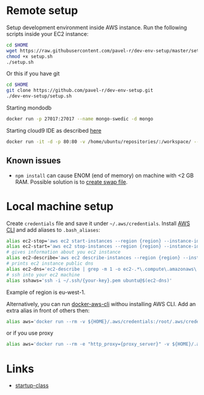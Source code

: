 # Remote setup
Setup development environment inside AWS instance. Run the following scripts inside your EC2 instance:
```bash
cd $HOME
wget https://raw.githubusercontent.com/pavel-r/dev-env-setup/master/setup.sh
chmod +x setup.sh
./setup.sh
```
Or this if you have git
```bash
cd $HOME
git clone https://github.com/pavel-r/dev-env-setup.git
./dev-env-setup/setup.sh
```
Starting mondodb
```bash
docker run -p 27017:27017 --name mongo-swedic -d mongo
```
Starting cloud9 IDE as described [here](https://github.com/kdelfour/cloud9-docker)
```bash
docker run -it -d -p 80:80 -v /home/ubuntu/repositories/:/workspace/ --name cloud9 kdelfour/cloud9-docker
```
## Known issues

* `npm install` can cause ENOM (end of memory) on machine with <2 GB RAM. Possible solution is to [create swap file](https://www.digitalocean.com/community/tutorials/how-to-add-swap-on-ubuntu-14-04).

# Local machine setup
Create `credentials` file and save it under `~/.aws/credentials`.
Install [AWS CLI](https://aws.amazon.com/cli/) and add aliases to `.bash_aliases`:
```bash
alias ec2-stop='aws ec2 start-instances --region {region} --instance-ids {your-id}'
alias ec2-start='aws ec2 stop-instances --region {region} --instance-ids {your-id}'
# gives information about you ec2 instance
alias ec2-describe='aws ec2 describe-instances --region {region} --instance-ids {your-id}'
# prints ec2 instance public dns
alias ec2-dns='ec2-describe | grep -m 1 -o ec2-.*\.compute\.amazonaws\.com'
# ssh into your ec2 machine
alias sshaws='ssh -i ~/.ssh/{your-key}.pem ubuntu@$(ec2-dns)'
```
Example of region is eu-west-1.

Alternatively, you can run [docker-aws-cli](https://hub.docker.com/r/pebbletech/docker-aws-cli/) withou installing AWS CLI. Add an extra alias in front of others then:
```bash
alias aws='docker run --rm -v ${HOME}/.aws/credentials:/root/.aws/credentials pebbletech/docker-aws-cli aws'
```
or if you use proxy
```bash
alias aws='docker run --rm -e "http_proxy={proxy_server}" -v ${HOME}/.aws/credentials:/root/.aws/credentials pebbletech/docker-aws-cli aws'
```
# Links
* [startup-class](https://github.com/startup-class/setup)
